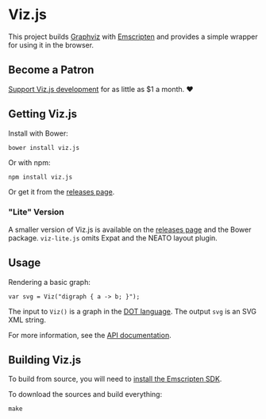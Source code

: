 # Viz.js

This project builds [Graphviz](http://www.graphviz.org) with [Emscripten](http://kripken.github.io/emscripten-site/) and provides a simple wrapper for using it in the browser.

## Become a Patron

[Support Viz.js development](https://patreon.com/mdaines) for as little as $1 a month. ❤️

## Getting Viz.js

Install with Bower:

    bower install viz.js

Or with npm:

    npm install viz.js

Or get it from the [releases page](https://github.com/mdaines/viz.js/releases).

### "Lite" Version

A smaller version of Viz.js is available on the [releases page](https://github.com/mdaines/viz.js/releases) and the Bower package. `viz-lite.js` omits Expat and the NEATO layout plugin.

## Usage

Rendering a basic graph:

    var svg = Viz("digraph { a -> b; }");

The input to `Viz()` is a graph in the [DOT language](http://www.graphviz.org/content/dot-language). The output `svg` is an SVG XML string.

For more information, see the [API documentation](https://github.com/mdaines/viz.js/wiki/API).

## Building Viz.js

To build from source, you will need to [install the Emscripten SDK](http://kripken.github.io/emscripten-site/docs/getting_started/index.html).

To download the sources and build everything:

    make
